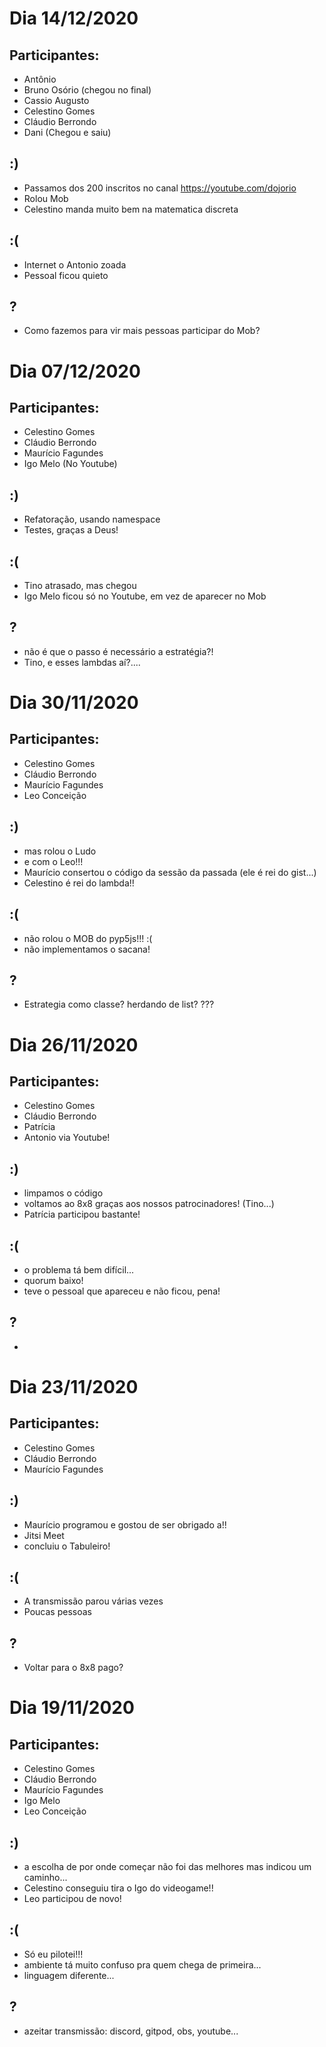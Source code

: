# Dia 14/12/2020

## Participantes:

- Antônio 
- Bruno Osório (chegou no final)
- Cassio Augusto
- Celestino Gomes
- Cláudio Berrondo
- Dani (Chegou e saiu)

## :)

- Passamos dos 200 inscritos no canal https://youtube.com/dojorio
- Rolou Mob
- Celestino manda muito bem na matematica discreta

## :(

- Internet o Antonio zoada
- Pessoal ficou quieto

## ?

- Como fazemos para vir mais pessoas participar do Mob?

# Dia 07/12/2020

## Participantes:

- Celestino Gomes
- Cláudio Berrondo
- Maurício Fagundes
- Igo Melo (No Youtube)

## :)

- Refatoração, usando namespace
- Testes, graças a Deus!

## :(

- Tino atrasado, mas chegou
- Igo Melo ficou só no Youtube, em vez de aparecer no Mob

## ?

- não é que o passo é necessário a estratégia?!
- Tino, e esses lambdas aí?....


# Dia 30/11/2020

## Participantes:

- Celestino Gomes
- Cláudio Berrondo
- Maurício Fagundes
- Leo Conceição

## :)

- mas rolou o Ludo
- e com o Leo!!!
- Maurício consertou o código da sessão da passada (ele é rei do gist...)
- Celestino é rei do lambda!!

## :(

- não rolou o MOB do pyp5js!!! :(
- não implementamos o sacana!

## ?

- Estrategia como classe? herdando de list? ???


# Dia 26/11/2020

## Participantes:

- Celestino Gomes
- Cláudio Berrondo
- Patrícia
- Antonio via Youtube!

## :)

- limpamos o código
- voltamos ao 8x8 graças aos nossos patrocinadores! (Tino...)
- Patrícia participou bastante!

## :(

- o problema tá bem difícil...
- quorum baixo!
- teve o pessoal que apareceu e não ficou, pena!

## ?

- 


# Dia 23/11/2020

## Participantes:

- Celestino Gomes
- Cláudio Berrondo
- Maurício Fagundes

## :)

- Maurício programou e gostou de ser obrigado a!!
- Jitsi Meet
- concluiu o Tabuleiro!

## :(

- A transmissão parou várias vezes
- Poucas pessoas

## ?

- Voltar para o 8x8 pago?


# Dia 19/11/2020

## Participantes:

- Celestino Gomes
- Cláudio Berrondo
- Maurício Fagundes
- Igo Melo
- Leo Conceição

## :)

- a escolha de por onde começar não foi das melhores mas indicou um caminho...
- Celestino conseguiu tira o Igo do videogame!!
- Leo participou de novo!

## :(

- Só eu pilotei!!!
- ambiente tá muito confuso pra quem chega de primeira...
- linguagem diferente...

## ?

- azeitar transmissão: discord, gitpod, obs, youtube...